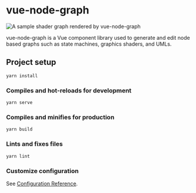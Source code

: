 # vue-node-graph
![A sample shader graph rendered by vue-node-graph](https://i.imgur.com/vEvEf8Y.jpg)

vue-node-graph is a Vue component library used to generate and edit node based graphs such as state machines, graphics shaders, and UMLs.

## Project setup
```
yarn install
```

### Compiles and hot-reloads for development
```
yarn serve
```

### Compiles and minifies for production
```
yarn build
```

### Lints and fixes files
```
yarn lint
```

### Customize configuration
See [Configuration Reference](https://cli.vuejs.org/config/).
